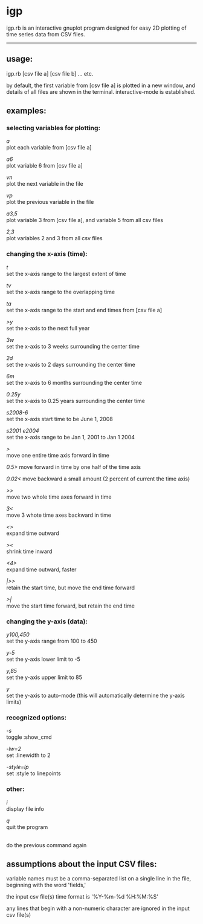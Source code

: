 # igp

igp.rb is an interactive gnuplot program designed for easy 2D plotting of time series data from CSV files.

---

## usage:

igp.rb [csv file a] [csv file b] ... etc.

by default, the first variable from [csv file a] is plotted in a new window,
and details of all files are shown in the terminal. interactive-mode is established. 

## examples:


### selecting variables for plotting:

_a_   
plot each variable from [csv file a]  

_a6_  
plot variable 6 from [csv file a]  

_vn_  
plot the next variable in the file

_vp_  
plot the previous variable in the file

_a3,5_    
plot variable 3 from [csv file a], and variable 5 from all csv files

_2,3_    
plot variables 2 and 3 from all csv files


### changing the x-axis (time):

_t_  
set the x-axis range to the largest extent of time

_tv_  
set the x-axis range to the overlapping time

_ta_  
set the x-axis range to the start and end times from [csv file a]

_>y_  
set the x-axis to the next full year

_3w_  
set the x-axis to 3 weeks surrounding the center time

_2d_  
set the x-axis to 2 days surrounding the center time

_6m_  
set the x-axis to 6 months surrounding the center time

_0.25y_  
set the x-axis to 0.25 years surrounding the center time

_s2008-6_  
set the x-axis start time to be June 1, 2008

_s2001 e2004_  
set the x-axis range to be Jan 1, 2001 to Jan 1 2004

_>_  
move one entire time axis forward in time

_0.5>_
move forward in time by one half of the time axis

_0.02<_
move backward a small amount (2 percent of current the time axis)

_>>_  
move two whole time axes forward in time

_3<_  
move 3 whote time axes backward in time

_<>_  
expand time outward

_><_  
shrink time inward

_\<4\>_  
expand time outward, faster

_|>>_  
retain the start time, but move the end time forward

_>|_  
move the start time forward, but retain the end time

### changing the y-axis (data):

_y100,450_  
set the y-axis range from 100 to 450

_y-5_  
set the y-axis lower limit to -5

_y,85_  
set the y-axis upper limit to 85

_y_  
set the y-axis to auto-mode (this will automatically determine the y-axis limits)

### recognized options: 

_-s_  
toggle :show_cmd

_-lw=2_  
set :linewidth to 2

_-style=lp_  
set :style to linepoints

### other:

_i_  
display file info

_q_  
quit the program 

_<cr>_  
do the previous command again

## assumptions about the input CSV files:

variable names must be a comma-separated list on a single line in the file,  
beginning with the word 'fields,'

the input csv file(s) time format is '%Y-%m-%d %H:%M:%S'  

any lines that begin with a non-numeric character are ignored in the input csv file(s)

